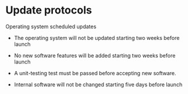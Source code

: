 # Update protocols #

Operating system scheduled updates

* The operating system will not be updated starting two weeks before launch

* No new software features will be added starting two weeks before launch

* A unit-testing test must be passed before accepting new software.

* Internal software will not be changed starting five days before launch
